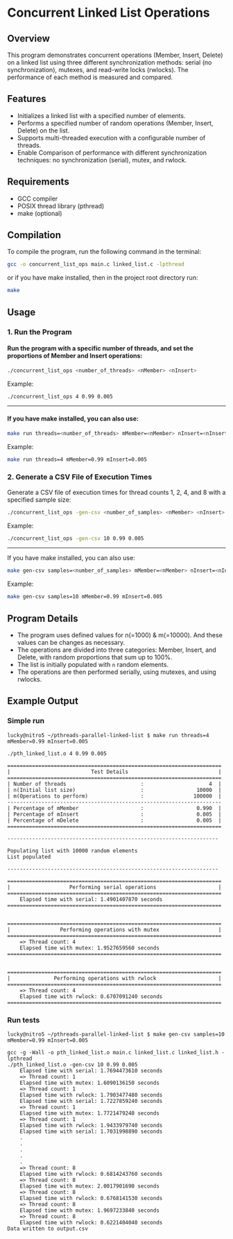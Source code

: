 # Concurrent Linked List Operations

## Overview
This program demonstrates concurrent operations (Member, Insert, Delete) on a linked list using three different synchronization methods: serial (no synchronization), mutexes, and read-write locks (rwlocks). The performance of each method is measured and compared.

## Features
- Initializes a linked list with a specified number of elements.
- Performs a specified number of random operations (Member, Insert, Delete) on the list.
- Supports multi-threaded execution with a configurable number of threads.
- Enable Comparison of performance with different synchronization techniques: no synchronization (serial), mutex, and rwlock.

## Requirements
- GCC compiler
- POSIX thread library (pthread)
- make (optional)

## Compilation
To compile the program, run the following command in the terminal:
```sh
gcc -o concurrent_list_ops main.c linked_list.c -lpthread
```
or if you have make installed, then in the project root directory run:
```sh
make 
```

## Usage


### 1. Run the Program

#### Run the program with a specific number of threads, and set the proportions of Member and Insert operations:


```sh
./concurrent_list_ops <number_of_threads> <nMember> <nInsert>
```

Example:
```sh
./concurrent_list_ops 4 0.99 0.005
```
--- ---
#### If you have make installed, you can also use:
```sh
make run threads=<number_of_threads> mMember=<nMember> nInsert=<nInsert>
```

Example:
```sh
make run threads=4 mMember=0.99 mInsert=0.005
```

### 2. Generate a CSV File of Execution Times
Generate a CSV file of execution times for thread counts 1, 2, 4, and 8 with a specified sample size:

```sh
./concurrent_list_ops -gen-csv <number_of_samples> <nMember> <nInsert>
```

Example:
```sh
./concurrent_list_ops -gen-csv 10 0.99 0.005
```
--- ---
If you have make installed, you can also use:
```sh
make gen-csv samples=<number_of_samples> mMember=<nMember> nInsert=<nInsert>
```

Example:
```sh
make gen-csv samples=10 mMember=0.99 mInsert=0.005
```

## Program Details
- The program uses defined values for n(=1000) & m(=10000). And these values can be changes as necessary.
- The operations are divided into three categories: Member, Insert, and Delete, with random proportions that sum up to 100%.
- The list is initially populated with `n` random elements.
- The operations are then performed serially, using mutexes, and using rwlocks.

## Example Output
### Simple run
```plaintext
lucky@nitro5 ~/pthreads-parallel-linked-list $ make run threads=4 mMember=0.99 mInsert=0.005

./pth_linked_list.o 4 0.99 0.005

=====================================================================
|                          Test Details                             |
=====================================================================
| Number of threads                        :                     4  |
| n(Initial list size)                     :                 10000  |
| m(Operations to perform)                 :                100000  |
---------------------------------------------------------------------
| Percentage of mMember                    :                 0.990  |
| Percentage of mInsert                    :                 0.005  |
| Percentage of mDelete                    :                 0.005  |
=====================================================================

--------------------------------------------------------------------

Populating list with 10000 random elements
List populated

--------------------------------------------------------------------

=====================================================================
|                   Performing serial operations                    |
=====================================================================
    Elapsed time with serial: 1.4901407870 seconds
=====================================================================


=====================================================================
|                Performing operations with mutex                   |
=====================================================================
    => Thread count: 4
    Elapsed time with mutex: 1.9527659560 seconds
=====================================================================


=====================================================================
|              Performing operations with rwlock                    |
=====================================================================
    => Thread count: 4
    Elapsed time with rwlock: 0.6707091240 seconds
=====================================================================
```
### Run tests
```plaintext
lucky@nitro5 ~/pthreads-parallel-linked-list $ make gen-csv samples=10 mMember=0.99 mInsert=0.005
 
gcc -g -Wall -o pth_linked_list.o main.c linked_list.c linked_list.h -lpthread
./pth_linked_list.o -gen-csv 10 0.99 0.005
    Elapsed time with serial: 1.7694473610 seconds
    => Thread count: 1
    Elapsed time with mutex: 1.6090136150 seconds
    => Thread count: 1
    Elapsed time with rwlock: 1.7903477480 seconds
    Elapsed time with serial: 1.7227859240 seconds
    => Thread count: 1
    Elapsed time with mutex: 1.7721479240 seconds
    => Thread count: 1
    Elapsed time with rwlock: 1.9433979740 seconds
    Elapsed time with serial: 1.7031998890 seconds
    .
    .
    .
    .
    .
    => Thread count: 8
    Elapsed time with rwlock: 0.6814243760 seconds
    => Thread count: 8
    Elapsed time with mutex: 2.0017901690 seconds
    => Thread count: 8
    Elapsed time with rwlock: 0.6768141530 seconds
    => Thread count: 8
    Elapsed time with mutex: 1.9697233840 seconds
    => Thread count: 8
    Elapsed time with rwlock: 0.6221404040 seconds
Data written to output.csv
```
